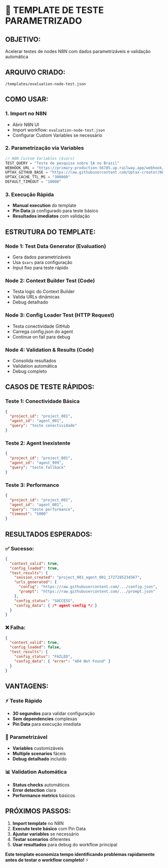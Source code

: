 # 🧪 TEMPLATE DE TESTE PARAMETRIZADO

## **OBJETIVO:**
Acelerar testes de nodes N8N com dados parametrizáveis e validação automática

## **ARQUIVO CRIADO:**
`/templates/evaluation-node-test.json`

## **COMO USAR:**

### **1. Import no N8N**
- Abrir N8N UI
- Import workflow: `evaluation-node-test.json`
- Configurar Custom Variables se necessário

### **2. Parametrização via Variables**
```javascript
// N8N Custom Variables ($vars)
TEST_QUERY = "Teste de pesquisa sobre IA no Brasil"
WEBHOOK_URL = "https://primary-production-56785.up.railway.app/webhook/work-1001"
UPTAX_GITHUB_BASE = "https://raw.githubusercontent.com/Uptax-creator/N8N-Research-Agents/clean-deployment"
UPTAX_CACHE_TTL_MS = "300000"
DEFAULT_TIMEOUT = "10000"
```

### **3. Execução Rápida**
- **Manual execution** do template
- **Pin Data** já configurado para teste básico
- **Resultados imediatos** com validação

## **ESTRUTURA DO TEMPLATE:**

### **Node 1: Test Data Generator** (Evaluation)
- Gera dados parametrizáveis
- Usa `$vars` para configuração
- Input fixo para teste rápido

### **Node 2: Context Builder Test** (Code)
- Testa logic do Context Builder
- Valida URLs dinâmicas
- Debug detalhado

### **Node 3: Config Loader Test** (HTTP Request)
- Testa conectividade GitHub
- Carrega config.json do agent
- Continue on fail para debug

### **Node 4: Validation & Results** (Code)
- Consolida resultados
- Validation automática
- Debug completo

## **CASOS DE TESTE RÁPIDOS:**

### **Teste 1: Conectividade Básica**
```json
{
  "project_id": "project_001",
  "agent_id": "agent_001",
  "query": "teste conectividade"
}
```

### **Teste 2: Agent Inexistente**
```json
{
  "project_id": "project_001",
  "agent_id": "agent_999",
  "query": "teste fallback"
}
```

### **Teste 3: Performance**
```json
{
  "project_id": "project_001",
  "agent_id": "agent_001",
  "query": "teste performance",
  "timeout": "5000"
}
```

## **RESULTADOS ESPERADOS:**

### ✅ **Sucesso:**
```json
{
  "context_valid": true,
  "config_loaded": true,
  "test_results": {
    "session_created": "project_001_agent_001_1727285234567",
    "urls_generated": {
      "config": "https://raw.githubusercontent.com/.../config.json",
      "prompt": "https://raw.githubusercontent.com/.../prompt.json"
    },
    "config_status": "SUCCESS",
    "config_data": { /* agent config */ }
  }
}
```

### ❌ **Falha:**
```json
{
  "context_valid": true,
  "config_loaded": false,
  "test_results": {
    "config_status": "FAILED",
    "config_data": { "error": "404 Not Found" }
  }
}
```

## **VANTAGENS:**

### ⚡ **Teste Rápido**
- **30 segundos** para validar configuração
- **Sem dependencies** complexas
- **Pin Data** para execução imediata

### 🔧 **Parametrizável**
- **Variables** customizáveis
- **Multiple scenarios** fáceis
- **Debug detalhado** incluído

### 📊 **Validation Automática**
- **Status checks** automáticos
- **Error detection** clara
- **Performance metrics** básicos

## **PRÓXIMOS PASSOS:**

1. **Import template** no N8N
2. **Execute teste básico** com Pin Data
3. **Ajustar variables** se necessário
4. **Testar scenarios** diferentes
5. **Usar resultados** para debug do workflow principal

**Este template economiza tempo identificando problemas rapidamente antes de testar o workflow completo!** ⚡